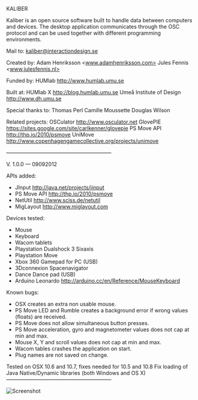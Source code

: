 KALIBER

Kaliber is an open source software built to handle data between computers and devices. The desktop application communicates through the OSC protocol and can be used together with different programming environments.

Mail to: kaliber@interactiondesign.se

Created by:
Adam Henriksson <www.adamhenriksson.com>
Jules Fennis <www.julesfennis.nl>

Funded by:
HUMlab <http://www.humlab.umu.se>

Built at:
HUMlab X <http://blog.humlab.umu.se>
Umeå Institute of Design <http://www.dh.umu.se>

Special thanks to:
Thomas Perl
Camille Moussette
Douglas Wilson

Related projects:
OSCulator <http://www.osculator.net>
GlovePIE <https://sites.google.com/site/carlkenner/glovepie>
PS Move API <http://thp.io/2010/psmove>
UniMove <http://www.copenhagengamecollective.org/projects/unimove>

————————————————————

V. 1.0.0 — 09092012

APIs added:
- JInput <http://java.net/projects/jinput>
- PS Move API <http://thp.io/2010/psmove>
- NetUtil <http://www.sciss.de/netutil>
- MigLayout <http://www.miglayout.com>

Devices tested:
- Mouse
- Keyboard
- Wacom tablets
- Playstation Dualshock 3 Sixaxis
- Playstation Move
- Xbox 360 Gamepad for PC (USB)
- 3Dconnexion Spacenavigator
- Dance Dance pad (USB)
- Arduino Leonardo <http://arduino.cc/en/Reference/MouseKeyboard>


Known bugs:
- OSX creates an extra non usable mouse.
- PS Move LED and Rumble creates a background error if wrong values (floats) are received.
- PS Move does not allow simultaneous button presses.
- PS Move acceleration, gyro and magnetometer values does not cap at min and max.
- Mouse X, Y and scroll values does not cap at min and max.
- Wacom tables crashes the application on start.
- Plug names are not saved on change.

Tested on OSX 10.6 and 10.7, fixes needed for 10.5 and 10.8
Fix loading of Java Native/Dynamic libraries (both Windows and OS X)
————————————————————

![Screenshot](https://raw.github.com/JKFennis/Kaliber/master/img/Kaliber_app.png)

